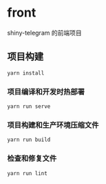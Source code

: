 # front

shiny-telegram 的前端项目

## 项目构建

```
yarn install
```

### 项目编译和开发时热部署

```
yarn run serve
```

### 项目构建和生产环境压缩文件

```
yarn run build
```

### 检查和修复文件

```
yarn run lint
```
